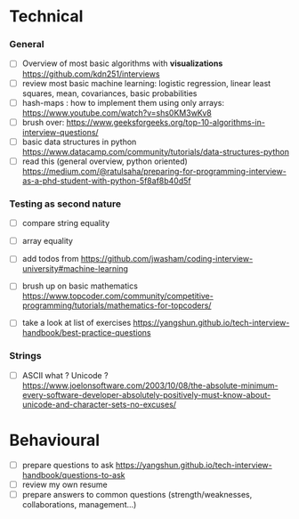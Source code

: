 # Technical

### General

- [ ] Overview of most basic algorithms with **visualizations** https://github.com/kdn251/interviews
- [ ] review most basic machine learning: logistic regression, linear least squares, mean, covariances, basic probabilities
- [ ] hash-maps : how to implement them using only arrays: https://www.youtube.com/watch?v=shs0KM3wKv8
- [ ] brush over: https://www.geeksforgeeks.org/top-10-algorithms-in-interview-questions/
- [ ] basic data structures in python https://www.datacamp.com/community/tutorials/data-structures-python
- [ ] read this (general overview, python oriented) https://medium.com/@ratulsaha/preparing-for-programming-interview-as-a-phd-student-with-python-5f8af8b40d5f

### Testing as second nature

- [ ] compare string equality
- [ ] array equality
- [ ] add todos from https://github.com/jwasham/coding-interview-university#machine-learning
- [ ] brush up on basic mathematics https://www.topcoder.com/community/competitive-programming/tutorials/mathematics-for-topcoders/

- [ ] take a look at list of exercises https://yangshun.github.io/tech-interview-handbook/best-practice-questions

### Strings

- [ ] ASCII what ? Unicode ? https://www.joelonsoftware.com/2003/10/08/the-absolute-minimum-every-software-developer-absolutely-positively-must-know-about-unicode-and-character-sets-no-excuses/

# Behavioural

- [ ] prepare questions to ask https://yangshun.github.io/tech-interview-handbook/questions-to-ask
- [ ] review my own resume
- [ ] prepare answers to common questions (strength/weaknesses, collaborations, management...)
